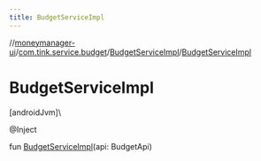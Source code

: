 ```yaml
---
title: BudgetServiceImpl
---
```

//[moneymanager-ui](../../../index.html)/[com.tink.service.budget](../index.html)/[BudgetServiceImpl](index.html)/[BudgetServiceImpl](-budget-service-impl.html)



# BudgetServiceImpl



[androidJvm]\




@Inject



fun [BudgetServiceImpl](-budget-service-impl.html)(api: BudgetApi)




